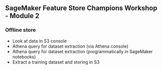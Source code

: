 ## SageMaker Feature Store Champions Workshop - Module 2 

### Offline store  
* Look at data in S3 console 
* Athena query for dataset extraction (via Athena console)
* Athena query for dataset extraction (programmatically in SageMaker notebooks)
* Extract a training dataset and storing in S3
